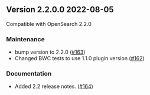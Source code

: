 ## Version 2.2.0.0 2022-08-05

Compatible with OpenSearch 2.2.0

### Maintenance
* bump version to 2.2.0 ([#163](https://github.com/opensearch-project/asynchronous-search/pull/163))
* Changed BWC tests to use 1.1.0 plugin version ([#162](https://github.com/opensearch-project/asynchronous-search/pull/162))

### Documentation
* Added 2.2 release notes. ([#164](https://github.com/opensearch-project/asynchronous-search/pull/164))